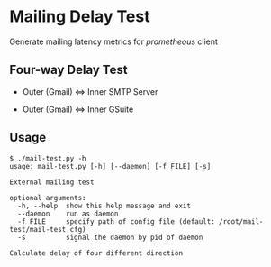 # Mailing Delay Test
Generate mailing latency metrics for *prometheous* client

## Four-way Delay Test
* Outer (Gmail) $\Leftrightarrow$ Inner SMTP Server

* Outer (Gmail) $\Leftrightarrow$ Inner GSuite

## Usage
```shell
$ ./mail-test.py -h
usage: mail-test.py [-h] [--daemon] [-f FILE] [-s]

External mailing test

optional arguments:
  -h, --help  show this help message and exit
  --daemon    run as daemon
  -f FILE     specify path of config file (default: /root/mail-test/mail-test.cfg)
  -s          signal the daemon by pid of daemon

Calculate delay of four different direction
```